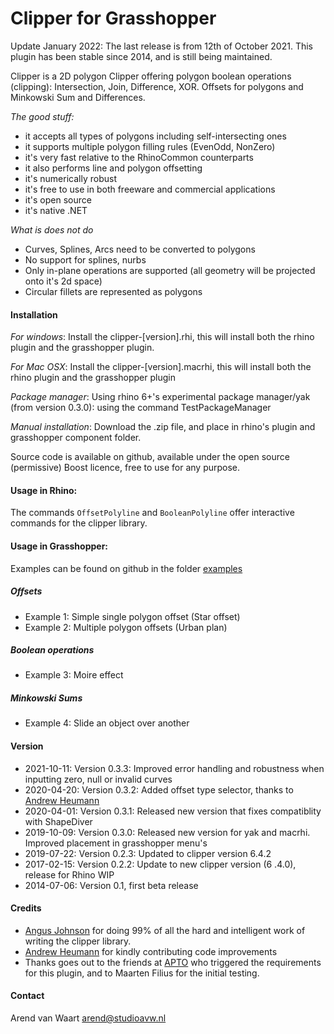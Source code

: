 Clipper for Grasshopper
=========

Update January 2022: The last release is from 12th of October 2021. This plugin has been stable since 2014, and is still being maintained.

Clipper is a 2D polygon Clipper offering polygon boolean operations (clipping): Intersection, Join, Difference, XOR. Offsets for polygons and Minkowski Sum and Differences. 

*The good stuff:*

 - it accepts all types of polygons including self-intersecting ones
 - it supports multiple polygon filling rules (EvenOdd, NonZero)
 - it's very fast relative to the RhinoCommon counterparts
 - it also performs line and polygon offsetting
 - it's numerically robust
 - it's free to use in both freeware and commercial applications
 - it's open source
 - it's native .NET

*What is does not do*

 - Curves, Splines, Arcs need to be converted to polygons
 - No support for splines, nurbs
 - Only in-plane operations are supported (all geometry will be projected onto it's 2d space)
 - Circular fillets are represented as polygons

#### Installation

*For windows*: Install the clipper-[version].rhi, this will install both the rhino plugin and the grasshopper plugin.

*For Mac OSX*: Install the clipper-[version].macrhi, this will install both the rhino plugin and the grasshopper plugin

*Package manager*: Using rhino 6+'s experimental package manager/yak (from version 0.3.0): using the command TestPackageManager

*Manual installation*: Download the .zip file, and place in rhino's plugin and grasshopper component folder.

Source code is available on github, available under the open source (permissive) Boost licence, free to use for any purpose.

#### Usage in Rhino:

The commands `OffsetPolyline` and `BooleanPolyline` offer interactive commands for the clipper library.

#### Usage in Grasshopper:

Examples can be found on github in the folder [examples]

##### Offsets

- Example 1: Simple single polygon offset (Star offset)
- Example 2: Multiple polygon offsets (Urban plan)

##### Boolean operations

- Example 3: Moire effect

##### Minkowski Sums

- Example 4: Slide an object over another

#### Version

- 2021-10-11: Version 0.3.3: Improved error handling and robustness when inputting zero, null or invalid curves
- 2020-04-20: Version 0.3.2: Added offset type selector, thanks to [Andrew Heumann]
- 2020-04-01: Version 0.3.1: Released new version that fixes compatiblity with ShapeDiver
- 2019-10-09: Version 0.3.0: Released new version for yak and macrhi. Improved placement in grasshopper menu's
- 2019-07-22: Version 0.2.3: Updated to clipper version 6.4.2
- 2017-02-15: Version 0.2.2: Update to new clipper version (6 .4.0), release for Rhino WIP
- 2014-07-06: Version 0.1, first beta release

#### Credits

- [Angus Johnson] for doing 99% of all the hard and intelligent work of writing the clipper library.
- [Andrew Heumann] for kindly contributing code improvements
- Thanks goes out to the friends at [APTO] who triggered the requirements for this plugin, and to Maarten Filius for the initial testing.

#### Contact

Arend van Waart arend@studioavw.nl

[Andrew Heumann]:https://github.com/andrewheumann
[clipper]:http://www.angusj.com/delphi/clipper.php
[Angus Johnson]:http://www.angusj.com
[boost]:http://www.boost.org/LICENSE_1_0.txt
[github]:https://github.com/arendvw/clipper
[APTO]:http://www.apto.nl
[examples]:https://github.com/arendvw/clipper/tree/master/examples
